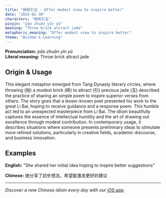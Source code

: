 ```yaml
---
title: "抛砖引玉 - Offer modest view to inspire better"
date: "2025-01-30"
characters: "抛砖引玉"
pinyin: "pāo zhuān yǐn yù"
meaning: "Throw brick attract jade"
metaphoric_meaning: "Offer modest view to inspire better"
theme: "Wisdom & Learning"
---
```


**Pronunciation:** *pāo zhuān yǐn yù*  
**Literal meaning:** Throw brick attract jade

## Origin & Usage

This elegant metaphor emerged from Tang Dynasty literary circles, where throwing (抛) a modest brick (砖) to attract (引) precious jade (玉) described the practice of sharing an simple poem to inspire superior verses from others. The story goes that a lesser-known poet presented his work to the great Li Bai, hoping to receive guidance and a response poem. This humble act led to an unexpected masterpiece from Li Bai. The idiom beautifully captures the essence of intellectual humility and the art of drawing out excellence through modest contribution. In contemporary usage, it describes situations where someone presents preliminary ideas to stimulate more refined solutions, particularly in creative fields, academic discourse, and business innovation.

## Examples

**English:** "She shared her initial idea hoping to inspire better suggestions"

**Chinese:** 她分享了初步想法，希望能激发更好的建议

---

*Discover a new Chinese idiom every day with our [iOS app](https://apps.apple.com/us/app/daily-chinese-idioms/id6670238264).*
